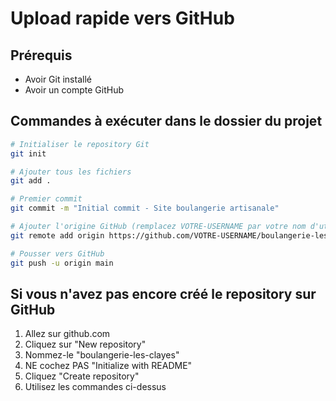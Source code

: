 # Upload rapide vers GitHub

## Prérequis
- Avoir Git installé
- Avoir un compte GitHub

## Commandes à exécuter dans le dossier du projet

```bash
# Initialiser le repository Git
git init

# Ajouter tous les fichiers
git add .

# Premier commit
git commit -m "Initial commit - Site boulangerie artisanale"

# Ajouter l'origine GitHub (remplacez VOTRE-USERNAME par votre nom d'utilisateur GitHub)
git remote add origin https://github.com/VOTRE-USERNAME/boulangerie-les-clayes.git

# Pousser vers GitHub
git push -u origin main
```

## Si vous n'avez pas encore créé le repository sur GitHub
1. Allez sur github.com
2. Cliquez sur "New repository"
3. Nommez-le "boulangerie-les-clayes"
4. NE cochez PAS "Initialize with README"
5. Cliquez "Create repository"
6. Utilisez les commandes ci-dessus
